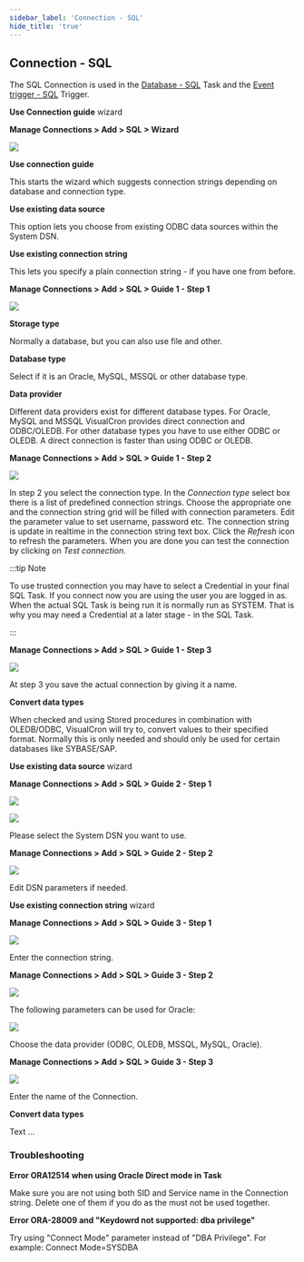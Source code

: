 ```yaml
---
sidebar_label: 'Connection - SQL'
hide_title: 'true'
---
```


## Connection - SQL

The SQL Connection is used in the [Database - SQL](databasesql) Task and the [Event trigger - SQL](eventriggersql) Trigger.
 
**Use Connection guide** wizard
 
**Manage Connections > Add > SQL > Wizard**

![](../../../static/img/connectionsqlwizard1.png)

**Use connection guide**

This starts the wizard which suggests connection strings depending on database and connection type.
 
**Use existing data source**

This option lets you choose from existing ODBC data sources within the System DSN.
 
**Use existing connection string**

This lets you specify a plain connection string - if you have one from before.
 
**Manage Connections > Add > SQL > Guide 1 - Step 1**

![](../../../static/img/connectionsqlguide1.png)

**Storage type**

Normally a database, but you can also use file and other.
 
**Database type**

Select if it is an Oracle, MySQL, MSSQL or other database type.
 
**Data provider**

Different data providers exist for different database types. For Oracle, MySQL and MSSQL VisualCron provides direct connection and ODBC/OLEDB. For other database types you have to use either ODBC or OLEDB. A direct connection is faster than using ODBC or OLEDB.
 
**Manage Connections > Add > SQL > Guide 1 - Step 2**

![](../../../static/img/connectionsqlguide2.png)

In step 2 you select the connection type. In the _Connection type_ select box there is a list of predefined connection strings. Choose the appropriate one and the connection string grid will be filled with connection parameters. Edit the parameter value to set username, password etc. The connection string is update in realtime in the connection string text box. Click the _Refresh_ icon to refresh the parameters. When you are done you can test the connection by clicking on _Test connection_.
 
:::tip Note 

To use trusted connection you may have to select a Credential in your final SQL Task. If you connect now you are using the user you are logged in as. When the actual SQL Task is being run it is normally run as SYSTEM. That is why you may need a Credential at a later stage - in the SQL Task.

:::
 
**Manage Connections > Add > SQL > Guide 1 - Step 3**

![](../../../static/img/connectionsqlguide3.png)

At step 3 you save the actual connection by giving it a name.
 
**Convert data types**

When checked and using Stored procedures in combination with OLEDB/ODBC, VisualCron will try to, convert values to their specified format. Normally this is only needed and should only be used for certain databases like SYBASE/SAP.
 
**Use existing data source** wizard
 
**Manage Connections > Add > SQL > Guide 2 - Step 1**

![](../../../static/img/connectionsqlwizard2step1.png)

![](../../../static/img/clip333444084.gif)

Please select the System DSN you want to use.
 
**Manage Connections > Add > SQL > Guide 2 - Step 2**

![](../../../static/img/clip333444085.gif)

Edit DSN parameters if needed.
 
**Use existing connection string** wizard
 
**Manage Connections > Add > SQL > Guide 3 - Step 1**

![](../../../static/img/connectionsqlwizard3step1.png)

Enter the connection string.
 
**Manage Connections > Add > SQL > Guide 3 - Step 2**

![](../../../static/img/connectionsqlwizard3step2.png)

The following parameters can be used for Oracle:

![](../../../static/img/oracleparameters.png)

Choose the data provider (ODBC, OLEDB, MSSQL, MySQL, Oracle).
 
**Manage Connections > Add > SQL > Guide 3 - Step 3**

![](../../../static/img/connectionsqlwizard3step3.png)

Enter the name of the Connection.
 
**Convert data types**

Text ...
 
### Troubleshooting

**Error ORA12514 when using Oracle Direct mode in Task**

Make sure you are not using both SID and Service name in the Connection string. Delete one of them if you do as the must not be used together.
 
**Error ORA-28009 and "Keydowrd not supported: dba privilege"**

Try using "Connect Mode" parameter instead of "DBA Privilege". For example: Connect Mode=SYSDBA